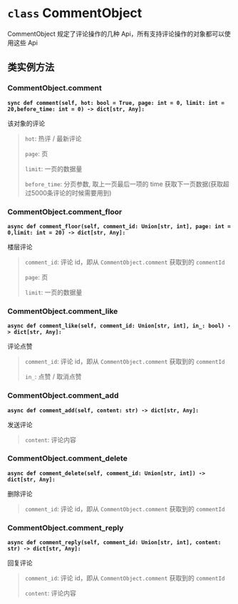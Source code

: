 # **`class`** CommentObject

CommentObject 规定了评论操作的几种 Api，所有支持评论操作的对象都可以使用这些 Api

## 类实例方法

### CommentObject.comment

**`sync def comment(self, hot: bool = True, page: int = 0, limit: int = 20,before_time: int = 0) -> dict[str, Any]:`**

该对象的评论

> `hot`: 热评 / 最新评论
>
> `page`: 页
>
> `limit`: 一页的数据量
>
> `before_time`: 分页参数, 取上一页最后一项的 time 获取下一页数据(获取超过5000条评论的时候需要用到)

### CommentObject.comment_floor

**`async def comment_floor(self, comment_id: Union[str, int], page: int = 0,limit: int = 20) -> dict[str, Any]:`**

楼层评论

> `comment_id`: 评论 id，即从 `CommentObject.comment` 获取到的 `commentId`
>
> `page`: 页
>
> `limit`: 一页的数据量

### CommentObject.comment_like

**`async def comment_like(self, comment_id: Union[str, int], in_: bool) -> dict[str, Any]:`**

评论点赞

> `comment_id`: 评论 id，即从 `CommentObject.comment` 获取到的 `commentId`
>
> `in_`: 点赞 / 取消点赞

### CommentObject.comment_add

**`async def comment_add(self, content: str) -> dict[str, Any]:`**

发送评论

> `content`: 评论内容

### CommentObject.comment_delete

**`async def comment_delete(self, comment_id: Union[str, int]) -> dict[str, Any]:`**

删除评论

> `comment_id`: 评论 id，即从 `CommentObject.comment` 获取到的 `commentId`

### CommentObject.comment_reply

**`async def comment_reply(self, comment_id: Union[str, int], content: str) -> dict[str, Any]:`**

回复评论

> `comment_id`: 评论 id，即从 `CommentObject.comment` 获取到的 `commentId`
>
> `content`: 评论内容